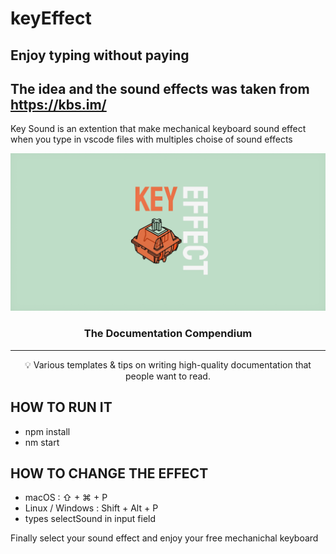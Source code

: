 # keyEffect 
## Enjoy typing without paying
## The idea and the sound effects was taken from https://kbs.im/
Key Sound is an extention that make mechanical keyboard sound effect when you type in vscode files with multiples choise of sound effects

<p align="center">
 <img src="banner.png" alt="The Documentation Compendium"></a>

</p>

<h3 align="center">The Documentation Compendium</h3>

<div align="center">

 
</div>

---

<p align = "center">💡 Various templates & tips on writing high-quality documentation that people want to read.</p>


## HOW TO RUN IT
- npm install
- nm start

## HOW TO CHANGE THE EFFECT
- macOS : ⇧ + ⌘ + P
- Linux / Windows : Shift + Alt + P
- types selectSound in input field

Finally select your sound effect and enjoy your free mechanichal keyboard


 
